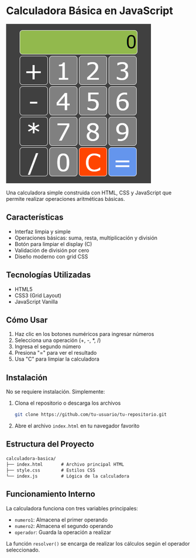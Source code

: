 
# Calculadora Básica en JavaScript

![Calculadora Preview](./preview.png) <!-- Si tienes una imagen de preview, puedes incluirla -->

Una calculadora simple construida con HTML, CSS y JavaScript que permite realizar operaciones aritméticas básicas.

## Características

- Interfaz limpia y simple
- Operaciones básicas: suma, resta, multiplicación y división
- Botón para limpiar el display (C)
- Validación de división por cero
- Diseño moderno con grid CSS

## Tecnologías Utilizadas

- HTML5
- CSS3 (Grid Layout)
- JavaScript Vanilla

## Cómo Usar

1. Haz clic en los botones numéricos para ingresar números
2. Selecciona una operación (+, -, *, /)
3. Ingresa el segundo número
4. Presiona "=" para ver el resultado
5. Usa "C" para limpiar la calculadora

## Instalación

No se requiere instalación. Simplemente:

1. Clona el repositorio o descarga los archivos
   ```bash
   git clone https://github.com/tu-usuario/tu-repositorio.git
   ```
2. Abre el archivo `index.html` en tu navegador favorito

## Estructura del Proyecto

```
calculadora-basica/
├── index.html       # Archivo principal HTML
├── style.css        # Estilos CSS
└── index.js         # Lógica de la calculadora
```

## Funcionamiento Interno

La calculadora funciona con tres variables principales:
- `numero1`: Almacena el primer operando
- `numero2`: Almacena el segundo operando
- `operador`: Guarda la operación a realizar

La función `resolver()` se encarga de realizar los cálculos según el operador seleccionado.

